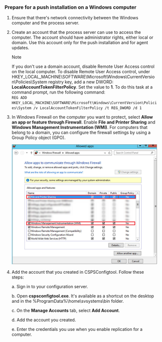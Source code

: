 ### Prepare for a push installation on a Windows computer

1. Ensure that there's network connectivity between the Windows computer and the process server.
2. Create an account that the process server can use to access the computer. The account should have administrator rights, either local or domain. Use this account only for the push installation and for agent updates.

   > [!NOTE]
   > If you don't use a domain account, disable Remote User Access control on the local computer. To disable Remote User Access control, under  HKEY_LOCAL_MACHINE\SOFTWARE\Microsoft\Windows\CurrentVersion\Policies\System registry key, add a new DWORD: **LocalAccountTokenFilterPolicy**. Set the value to **1**. To do this task at a command prompt, run the following command:  
   > `REG ADD HKEY_LOCAL_MACHINE\SOFTWARE\Microsoft\Windows\CurrentVersion\Policies\System /v LocalAccountTokenFilterPolicy /t REG_DWORD /d 1`
   >
   >
3. In Windows Firewall on the computer you want to protect, select **Allow an app or feature through Firewall**. Enable **File and Printer Sharing** and **Windows Management Instrumentation (WMI)**. For computers that belong to a domain, you can configure the firewall settings by using a Group Policy object (GPO).

   ![Firewall settings](./media/site-recovery-prepare-push-install-mob-svc-win/mobility1.png)

4. Add the account that you created in CSPSConfigtool. Follow these steps:

    a. Sign in to your configuration server.

    b. Open **cspsconfigtool.exe**. It's available as a shortcut on the desktop and in the %ProgramData%\home\svsystems\bin folder.

    c. On the **Manage Accounts** tab, select **Add Account**.

    d. Add the account you created.

    e. Enter the credentials you use when you enable replication for a computer.
<!--Update_Description: wording update-->
<!--ms.date: 03/05/2018-->